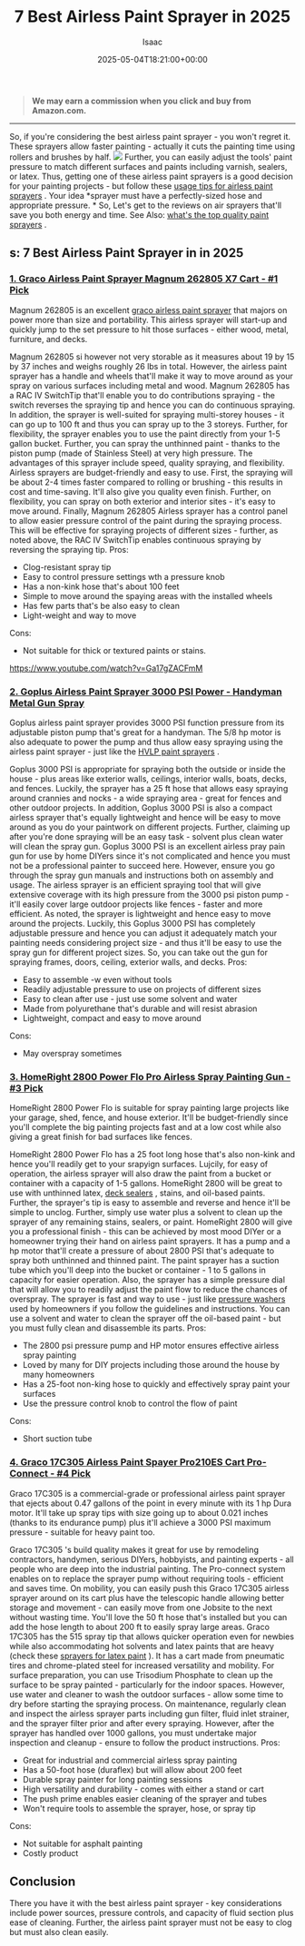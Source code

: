 ﻿---
author: Isaac
layout: post
title: 7 Best Airless Paint Sprayer in 2025
date: '2025-05-04T18:21:00+00:00'
categories:
- Sprayers
tags: []
slug: /best-airless-paint-sprayer/
lastmod: 2025-05-07T12:21:23+03:00
---
> **We may earn a commission when you click and buy from Amazon.com.**
>

---
So, if you're considering the best airless paint sprayer - you won't regret it. These sprayers allow faster painting - actually it cuts the painting time using rollers and brushes by half.
![](/assets/img/12/Pest-Control.jpg)
Further, you can easily adjust the tools' paint pressure to match different surfaces and paints including varnish, sealers, or latex.
Thus, getting one of these airless paint sprayers is a good decision for your painting projects - but follow these
[usage tips for airless paint sprayers](https://pestpolicy.com/airless-paint-sprayer-tips/)
.
Your idea
*sprayer must have a perfectly-sized hose and appropriate pressure. *
So, Let's get to the reviews on air sprayers that'll save you both energy and time. See Also:
[what's the top quality paint sprayers](https://pestpolicy.com/best-paint-sprayers/)
.
## s: 7 Best Airless Paint Sprayer in in 2025
### [1. Graco Airless Paint Sprayer Magnum 262805 X7 Cart - #1 Pick](https://www.amazon.com/dp/B0026SSW8G/?tag=p-policy-20)
Magnum 262805 is an excellent
[graco airless paint sprayer](https://pestpolicy.com/graco-airless-paint-sprayer/)
that majors on power more than size and portability. This airless sprayer will start-up and quickly jump to the set pressure to hit those surfaces - either wood, metal, furniture, and decks.

Magnum 262805 si however not very storable as it measures about 19 by 15 by 37 inches and weighs roughly 26 lbs in total. However, the airless paint sprayer has a handle and wheels that'll make it way to move around as your spray on various surfaces including metal and wood.
Magnum 262805 has a
RAC IV SwitchTip that'll enable you to do contributions spraying - the switch reverses the spraying tip and hence you can do continuous spraying. In addition, the sprayer is well-suited for spraying multi-storey houses - it can go up to 100 ft and thus you can spray up to the 3 storeys.
Further, for flexibility, the sprayer enables you to use the paint directly from your 1-5 gallon bucket. Further, you can spray the
unthinned paint - thanks to the piston pump (made of Stainless Steel) at very high pressure. The advantages of this sprayer include speed, quality spraying, and flexibility.
Airless sprayers are budget-friendly and easy to use. First, the spraying will be about 2-4 times faster compared to rolling or brushing - this results in cost and time-saving. It'll also give you quality even finish. Further, on flexibility, you can spray on both exterior and interior sites - it's easy to move around.
Finally, Magnum 262805 Airless sprayer has a control panel to allow easier pressure control of the paint during the spraying process. This will be effective for spraying projects of different sizes - further, as noted above, the RAC IV SwitchTip enables continuous spraying by reversing the spraying tip.
Pros:
- Clog-resistant spray tip
- Easy to control pressure settings wth a pressure knob
- Has a non-kink hose that's about 100 feet
- Simple to move around the spaying areas with the installed wheels
- Has few parts that's be also easy to clean
- Light-weight and way to move

Cons:
- Not suitable for thick or textured paints or stains.

https://www.youtube.com/watch?v=Ga17gZACFmM
### [2. Goplus Airless Paint Sprayer 3000 PSI Power - Handyman Metal Gun Spray](https://www.amazon.com/dp/B07CQDYC1P/?tag=p-policy-20)
Goplus airless paint sprayer provides 3000 PSI function pressure from its adjustable piston pump that's great for a handyman. The 5/8 hp motor is also adequate to power the pump and thus allow easy spraying using the airless paint sprayer - just like the
[HVLP paint sprayers](https://pestpolicy.com/best-automotive-hvlp-spray-gun/)
.

Goplus 3000 PSI is appropriate for spraying both the outside or inside the house - plus areas like exterior walls, ceilings, interior walls, boats, decks, and fences. Luckily, the sprayer has a 25 ft hose that allows easy spraying around crannies and nocks - a wide spraying area - great for fences and other outdoor projects.
In addition, Goplus 3000 PSI is also a compact airless sprayer that's equally lightweight and hence will be easy to move around as you do your paintwork on different projects. Further, claiming up after you're done spraying will be an easy task - solvent plus clean water will clean the spray gun.
Goplus 3000 PSI is an excellent airless pray pain gun for use by home DIYers since it's not complicated and hence you must not be a professional painter to succeed here. However, ensure you go through the spray gun manuals and instructions both on assembly and usage.
The airless sprayer is an efficient spraying tool that will give extensive coverage with its high pressure from the
3000 psi piston pump - it'll easily cover large outdoor projects like fences - faster and more efficient. As noted, the sprayer is lightweight and hence easy to move around the projects.
Luckily, this Goplus 3000 PSI has completely adjustable pressure and hence you can adjust it adequately match your painting needs considering project size - and thus it'll be easy to use the spray gun for different project sizes. So, you can take out the gun for spraying frames, doors, ceiling, exterior walls, and decks.
Pros:
- Easy to assemble -w even without tools
- Readily adjustable pressure to use on projects of different sizes
- Easy to clean after use - just use some solvent and water
- Made from polyurethane that's durable and will resist abrasion
- Lightweight, compact and easy to move around

Cons:
- May overspray sometimes

### [3. HomeRight 2800 Power Flo Pro Airless Spray Painting Gun - #3 Pick](https://www.amazon.com/dp/B008HP25IK/?tag=p-policy-20)
HomeRight
2800
Power Flo is suitable for spray painting large projects like your garage, shed, fence, and house exterior. It'll be budget-friendly since you'll complete the big painting projects fast and at a low cost while also giving a great finish for bad surfaces like fences.

HomeRight
2800
Power Flo has a
25 foot long hose that's also non-kink and hence you'll readily get to your srapyign surfaces. Lujcily, for easy of operation, the airless sprayer will also draw the paint from a bucket or container with a capacity of 1-5 gallons.
HomeRight
2800 will be great to use with unthinned latex,
[deck sealers](https://pestpolicy.com/best-deck-sealer-for-pressure-treated-wood/)
, stains, and oil-based paints. Further, the sprayer's tip is easy to assemble and reverse and hence it'll be simple to unclog. Further, simply use water plus a solvent to clean up the sprayer of any remaining stains, sealers, or paint.
HomeRight
2800 will give you a professional finish - this can be achieved by most mood DIYer or a homeowner trying their hand on airless paint sprayers. It has a pump and a  hp motor that'll create a pressure of about 2800 PSI that's adequate to spray both unthinned and thinned paint.
The paint sprayer has a suction tube which you'll deep into the bucket or container - 1 to 5 gallons in capacity for easier operation. Also, the sprayer has a simple pressure dial that will allow you to readily adjust the paint flow to reduce the chances of overspray.
The sprayer is fast and way to use - just like
[pressure washers](https://pestpolicy.com/best-pressure-washer/)
used by homeowners if you follow the guidelines and instructions. You can use a solvent and water to clean the sprayer off the oil-based paint - but you must fully clean and disassemble its parts.
Pros:
- The 2800 psi pressure pump and  HP motor ensures effective airless spray painting
- Loved by many for DIY projects including those around the house by many homeowners
- Has a 25-foot non-king hose to quickly and effectively spray paint your surfaces
- Use the pressure control knob to control the flow of paint

Cons:
- Short suction tube

### [4. Graco 17C305 Airless Paint Spayer Pro210ES Cart Pro-Connect - #4 Pick](https://www.amazon.com/dp/B00W9M4XYQ/?tag=p-policy-20)
Graco 17C305 is a commercial-grade or professional airless paint sprayer that ejects about 0.47 gallons of the point in every minute with its 1 hp Dura motor. It'll take up spray tips with size going up to about 0.021 inches (thanks to its endurance pump) plus it'll achieve a 3000 PSI maximum pressure - suitable for heavy paint too.

Graco 17C305 's build quality makes it great for use by remodeling contractors, handymen, serious DIYers, hobbyists, and painting experts - all people who are deep into the industrial painting. The Pro-connect system enables on to replace the sprayer pump without requiring tools - efficient and saves time.
On mobility, you can easily push this Graco 17C305 airless sprayer around on its cart plus have the telescopic handle allowing better storage and movement - can easily move from one Jobsite to the next without wasting time. You'll love the 50 ft hose that's installed but you can add the hose length to about 200 ft to easily spray large areas.
Graco 17C305 has the 515 spray tip that allows quicker operation even for newbies while also accommodating hot solvents and latex paints that are heavy (check these
[sprayers for latex paint](https://pestpolicy.com/best-sprayer-for-latex-paint/)
). It has a cart made from pneumatic tires and chrome-plated steel for increased versatility and mobility.
For surface preparation, you can use Trisodium Phosphate to clean up the surface to be spray painted - particularly for the indoor spaces. However, use water and cleaner to wash the outdoor surfaces - allow some time to dry before starting the spraying process.
On maintenance, regularly clean and inspect the airless sprayer parts including gun filter, fluid inlet strainer, and the sprayer filter prior and after every spraying. However, after the sprayer has handled over 1000 gallons, you must undertake major inspection and cleanup - ensure to follow the product instructions.
Pros:
- Great for industrial and commercial airless spray painting
- Has a 50-foot hose (duraflex) but will allow about 200 feet
- Durable spray painter for long painting sessions
- High versatility and durability - comes with either a stand or cart
- The push prime enables easier cleaning of the sprayer and tubes
- Won't require tools to assemble the sprayer, hose, or spray tip

Cons:
- Not suitable for asphalt painting
- Costly product

## Conclusion
There you have it with the best airless paint sprayer - key considerations include power sources, pressure controls, and capacity of fluid section plus ease of cleaning. Further, the airless paint sprayer must not be easy to clog but must also clean easily.
